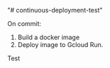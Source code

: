 "# continuous-deployment-test" 

On commit:
1. Build a docker image
2. Deploy image to Gcloud Run.

Test
